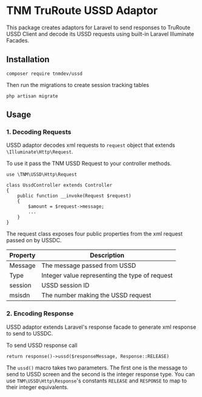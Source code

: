 # TNM TruRoute USSD Adaptor

This package creates adaptors for Laravel to send responses to TruRoute USSD Client and decode its USSD requests using built-in Laravel Illuminate Facades.

## Installation
```
composer require tnmdev/ussd
```


Then run the migrations to create session tracking tables
```
php artisan migrate
```

## Usage
### 1.  Decoding Requests
USSD adaptor decodes xml requests to `request` object that extends `\Illuminate\Http\Request`.

To use it pass the TNM USSD Request to your controller methods.

```$xslt
use \TNM\USSD\Http\Request

class UssdController extends Controller
{
    public function __invoke(Request $request)
    {
        $amount = $request->message;
        ...  
    }
}
```

The request class exposes four public properties from the xml request passed on by USSDC. 

| Property | Description |
| ---------| ------------- |
| Message | The message passed from USSD |
| Type | Integer value representing the type of request |
| session | USSD session ID |
| msisdn | The number making the USSD request |

### 2. Encoding Response
USSD adaptor extends Laravel's response facade to generate xml response to send to USSDC.

To send USSD response call 
```
return response()->ussd($responseMessage, Response::RELEASE)
```

The `ussd()` macro takes two parameters. The first one is the message to send to USSD screen and the second is the integer response type. You can use `TNM\USSD\Http\Response`'s constants `RELEASE` and `RESPONSE` to map to their integer equivalents.


